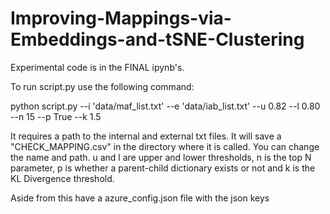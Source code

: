 # Improving-Mappings-via-Embeddings-and-tSNE-Clustering

Experimental code is in the FINAL ipynb's.

To run script.py use the following command:

python script.py --i 'data/maf_list.txt' --e 'data/iab_list.txt' --u 0.82 --l 0.80 --n 15 --p True --k 1.5

It requires a path to the internal and external txt files. It will save a "CHECK_MAPPING.csv" in the directory where it is called. You can change the name and path. u and l are upper and lower thresholds, n is the top N parameter, p is whether a parent-child dictionary exists or not and k is the KL Divergence threshold.

Aside from this have a azure_config.json file with the json keys

